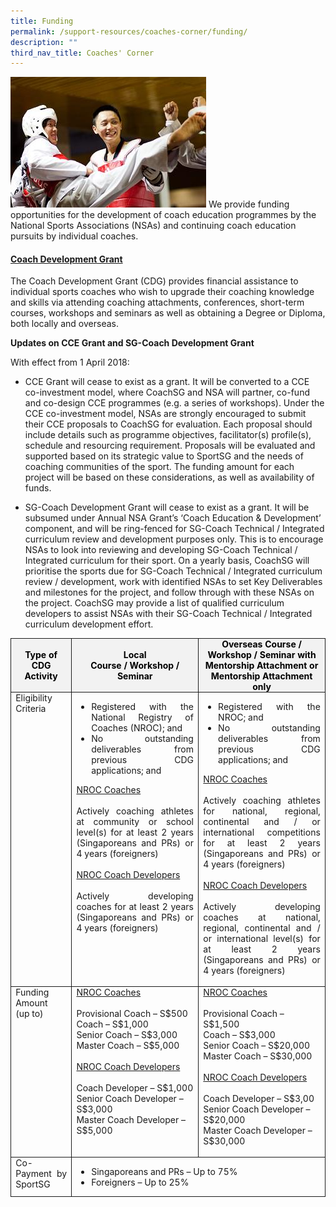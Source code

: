 ```yaml
---
title: Funding
permalink: /support-resources/coaches-corner/funding/
description: ""
third_nav_title: Coaches' Corner
---
```

![](/images/Support/Coache's%20Corner/Lai%20Han%20Seng%20Actionsmall.jpeg)
We provide funding opportunities for the development of coach education programmes by the National Sports Associations (NSAs) and continuing coach education pursuits by individual coaches.

#### **[Coach Development Grant](https://www.sportsingapore.gov.sg/Athletes-Coaches/Coaches-Corner/Funding/Coach-Development-Grant)**

The Coach Development Grant (CDG) provides financial assistance to individual sports coaches who wish to upgrade their coaching knowledge and skills via attending coaching attachments, conferences, short-term courses, workshops and seminars as well as obtaining a Degree or Diploma, both locally and overseas.

**Updates on CCE Grant and SG-Coach Development Grant**  

With effect from 1 April 2018:

*   CCE Grant will cease to exist as a grant. It will be converted to a CCE co-investment model, where CoachSG and NSA will partner, co-fund and co-design CCE programmes (e.g. a series of workshops). Under the CCE co-investment model, NSAs are strongly encouraged to submit their CCE proposals to CoachSG for evaluation. Each proposal should include details such as programme objectives, facilitator(s) profile(s), schedule and resourcing requirement. Proposals will be evaluated and supported based on its strategic value to SportSG and the needs of coaching communities of the sport. The funding amount for each project will be based on these considerations, as well as availability of funds.

*   SG-Coach Development Grant will cease to exist as a grant. It will be subsumed under Annual NSA Grant’s ‘Coach Education & Development’ component, and will be ring-fenced for SG-Coach Technical / Integrated curriculum review and development purposes only. This is to encourage NSAs to look into reviewing and developing SG-Coach Technical / Integrated curriculum for their sport. On a yearly basis, CoachSG will prioritise the sports due for SG-Coach Technical / Integrated curriculum review / development, work with identified NSAs to set Key Deliverables and milestones for the project, and follow through with these NSAs on the project. CoachSG may provide a list of qualified curriculum developers to assist NSAs with their SG-Coach Technical / Integrated curriculum development effort.

<table border="1" cellspacing="0" cellpadding="0" width="623" style="border: none;">
    <thead>
        <tr>
            <td style="background: #f2f2f2; width: 77.25pt; padding: 0in 5.4pt; border-style: solid; border-width: 1pt; text-align: left;">
            <p style="margin: 0in; text-align: center;"><strong><span style="color: black;">Type of</span></strong></p>
            <p style="margin: 0in; text-align: center;"><strong><span style="color: black;">CDG Activity</span></strong></p>
            </td>
            <td style="background: #f2f2f2; width: 195.15pt; padding: 0in 5.4pt; border-left: none; border-top-style: solid; border-right-style: solid; border-bottom-style: solid; text-align: left;">
            <p style="margin: 0in; text-align: center;"><strong><span style="color: black;">Local</span></strong></p>
            <p style="margin: 0in; text-align: center;"><strong><span style="color: black;">Course / Workshop / Seminar</span></strong></p>
            </td>
            <td style="background: #f2f2f2; width: 195.15pt; padding: 0in 5.4pt; border-left: none; border-top-style: solid; border-right-style: solid; border-bottom-style: solid; text-align: left;">
            <p style="margin: 0in; text-align: center;"><strong><span style="color: black;">Overseas Course / Workshop / Seminar with Mentorship Attachment or Mentorship Attachment only</span></strong></p>
            </td>
        </tr>
    </thead>
    <tbody>
        <tr>
            <td valign="top" style="width: 77.25pt; padding: 0in 5.4pt; border-top: none; border-right-style: solid; border-bottom-style: solid; border-left-style: solid; text-align: left;">
            <p style="margin: 0in; text-align: justify;"><span>Eligibility Criteria</span></p>
            </td>
            <td valign="top" style="width: 195.15pt; padding: 0in 5.4pt; border-top: none; border-left: none; border-right-style: solid; border-bottom-style: solid; text-align: left;">
            <ul>
                <li style="margin-top: 0in; margin-right: 0in; margin-bottom: 0in; text-align: justify;"><span>Registered with the National Registry of Coaches (NROC); and</span></li>
                <li style="margin-top: 0in; margin-right: 0in; margin-bottom: 0in; text-align: justify;"><span>No outstanding deliverables from previous CDG applications; and</span></li>
            </ul>
            <p style="margin-top: 0in; margin-right: 0in; margin-bottom: 0in; text-align: justify;"><span style="text-decoration: underline;">NROC Coaches</span></p>
            <p style="margin-top: 0in; margin-right: 0in; margin-bottom: 0in; text-align: justify;"><span>&nbsp;</span></p>
            <p style="margin-top: 0in; margin-right: 0in; margin-bottom: 0in; text-align: justify;"><span>Actively coaching athletes at community or school level(s) for at least 2 years (Singaporeans and PRs) or 4 years (foreigners)</span></p>
            <p style="margin-top: 0in; margin-right: 0in; margin-bottom: 0in; text-align: justify;">&nbsp;</p>
            <p style="margin-top: 0in; margin-right: 0in; margin-bottom: 0in; text-align: justify;"><span style="text-decoration: underline;">NROC Coach Developers</span></p>
            <p style="margin-top: 0in; margin-right: 0in; margin-bottom: 0in; text-align: justify;"><span>&nbsp;</span></p>
            <p style="margin-top: 0in; margin-right: 0in; margin-bottom: 0in; text-align: justify;"><span>Actively developing coaches for at least 2 years (Singaporeans and PRs) or 4 years (foreigners)</span></p>
            <p style="margin-top: 0in; margin-right: 0in; margin-bottom: 0in; text-align: justify;"><span>&nbsp;</span></p>
            </td>
            <td valign="top" style="width: 195.15pt; padding: 0in 5.4pt; border-top: none; border-left: none; border-right-style: solid; border-bottom-style: solid; text-align: left;">
            <ul>
                <li style="margin-top: 0in; margin-right: 0in; margin-bottom: 0in; text-align: justify;"><span>Registered with the NROC; and</span></li>
                <li style="margin-top: 0in; margin-right: 0in; margin-bottom: 0in; text-align: justify;"><span>No outstanding deliverables from previous CDG applications; and</span></li>
            </ul>
            <p style="margin: 0in; text-align: justify;"><span style="text-decoration: underline;">NROC Coaches</span></p>
            <p style="margin: 0in; text-align: justify;">&nbsp;</p>
            <p style="margin: 0in; text-align: justify;">Actively coaching athletes for national, regional, continental and / or international competitions for at least 2 years (Singaporeans and PRs) or 4 years (foreigners)</p>
            <p style="margin: 0in; text-align: justify;">&nbsp;</p>
            <p style="margin: 0in; text-align: justify;"><span style="text-decoration: underline;">NROC Coach Developers</span></p>
            <p style="margin: 0in; text-align: justify;">&nbsp;</p>
            <p style="margin: 0in; text-align: justify;">Actively developing coaches at national, regional, continental and / or international level(s) for at least 2 years (Singaporeans and PRs) or 4 years (foreigners)</p>
            <p style="margin: 0in; text-align: justify;">&nbsp;</p>
            </td>
        </tr>
        <tr>
            <td valign="top" style="width: 77.25pt; padding: 0in 5.4pt; border-top: none; border-right-style: solid; border-bottom-style: solid; border-left-style: solid; text-align: left;">
            <p style="margin: 0in; text-align: justify;"><span>Funding Amount</span></p>
            <p style="margin: 0in; text-align: justify;"><span>(up to)</span></p>
            </td>
            <td valign="top" style="width: 195.15pt; padding: 0in 5.4pt; border-top: none; border-left: none; border-right-style: solid; border-bottom-style: solid; text-align: left;">
            <p style="margin: 0in;"><span style="text-decoration: underline;">NROC Coaches</span></p>
            <p style="margin: 0in;">&nbsp;</p>
            <p style="margin: 0in;">Provisional Coach – S$500</p>
            <p style="margin: 0in;">Coach – S$1,000</p>
            <p style="margin: 0in;">Senior Coach – S$3,000</p>
            <p style="margin: 0in;">Master Coach – S$5,000</p>
            <p style="margin: 0in;">&nbsp;</p>
            <p style="margin: 0in;"><span style="text-decoration: underline;">NROC Coach Developers</span></p>
            <p style="margin: 0in;">&nbsp;</p>
            <p style="margin: 0in;">Coach Developer – S$1,000</p>
            <p style="margin: 0in;">Senior Coach Developer – S$3,000</p>
            <p style="margin: 0in;">Master Coach Developer – S$5,000</p>
            <p style="margin: 0in;">&nbsp;</p>
            </td>
            <td valign="top" style="width: 195.15pt; padding: 0in 5.4pt; border-top: none; border-left: none; border-right-style: solid; border-bottom-style: solid; text-align: left;">
            <p style="margin: 0in;"><span style="text-decoration: underline;">NROC Coaches</span></p>
            <p style="margin: 0in;">&nbsp;</p>
            <p style="margin: 0in;">Provisional Coach – S$1,500</p>
            <p style="margin: 0in;">Coach – S$3,000</p>
            <p style="margin: 0in;">Senior Coach – S$20,000</p>
            <p style="margin: 0in;">Master Coach – S$30,000</p>
            <p style="margin: 0in;">&nbsp;</p>
            <p style="margin: 0in;"><span style="text-decoration: underline;">NROC Coach Developers</span></p>
            <p style="margin: 0in;">&nbsp;</p>
            <p style="margin: 0in;">Coach Developer – S$3,00</p>
            <p style="margin: 0in;">Senior Coach Developer – S$20,000</p>
            <p style="margin: 0in;">Master Coach Developer – S$30,000</p>
            <p style="margin: 0in 0in 0in 17.85pt;">&nbsp;</p>
            </td>
        </tr>
        <tr>
            <td valign="top" style="width: 77.25pt; padding: 0in 5.4pt; border-top: none; border-right-style: solid; border-bottom-style: solid; border-left-style: solid; text-align: left;">
            <p style="margin: 0in; text-align: justify;"><span>Co-Payment by SportSG</span></p>
            </td>
            <td colspan="2" valign="top" style="width: 390.3pt; padding: 0in 5.4pt; border-top: none; border-left: none; border-right-style: solid; border-bottom-style: solid; text-align: left;">
            <ul>
                <li style="margin-top: 0in; margin-right: 0in; margin-bottom: 0in; text-align: justify;"><span>Singaporeans and PRs – Up to 75%</span></li>
                <li style="margin-top: 0in; margin-right: 0in; margin-bottom: 0in; text-align: justify;"><span>Foreigners – Up to 25%</span></li>
            </ul>
            </td>
        </tr>
    </tbody>
</table>